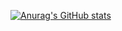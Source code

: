 [![Anurag's GitHub stats](https://github-readme-stats.vercel.app/api?username=Synthethics)](https://github.com/anuraghazra/github-readme-stats)


<!--
**Synthethics/Synthethics** is a ✨ _special_ ✨ repository because its `README.md` (this file) appears on your GitHub profile.

Here are some ideas to get you started:

- 🔭 I’m currently working on ...
- 🌱 I’m currently learning ...
- 👯 I’m looking to collaborate on ...
- 🤔 I’m looking for help with ...
- 💬 Ask me about ...
- 📫 How to reach me: ...
- 😄 Pronouns: ...
- ⚡ Fun fact: ...
-->
